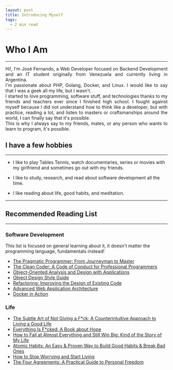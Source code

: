 ```yaml
---
layout: post
title: Introducing Myself
tags:
  - 2 min read
---
```


# Who I Am
---

<div style="text-align: justify">
Hi!, I'm José Fernando, a Web Developer focused on Backend Development and an IT student originally from Venezuela and currently living in Argentina.
<br>
I'm passionate about PHP, Golang, Docker, and Linux. I would like to say that I was a geek all my life, but I wasn't.
<br>
I started to love programming, software stuff, and technologies thanks to my friends and teachers ever since I finished high school. I fought against myself because I did not understand how to think like a developer, but with practice, reading a lot, and listen to masters or craftsmanships around the world, I can finally say that it's possible.
<br>
This is why I always say to my friends, mates, or any person who wants to learn to program, it's possible.
</div>

## I have a few hobbies
---
- I like to play Tables Tennis, watch documentaries, series or movies with my girlfriend and sometimes go out with my friends.

- I like to study, research, and read about software development all the time.

- I like reading about life, good habits, and meditation.

---

## Recommended Reading List
---
### Software Development
This list is focused on general learning about it, it doesn't matter the programming language, fundamentals instead!
- [The Pragmatic Programmer: From Journeyman to Master](https://www.amazon.com/Pragmatic-Programmer-Journeyman-Master/dp/020161622X)
- [The Clean Coder: A Code of Conduct for Professional Programmers](https://www.amazon.com/Clean-Coder-Conduct-Professional-Programmers/dp/0137081073)
- [Object-Oriented Analysis and Design with Applications](https://www.amazon.com/Object-Oriented-Analysis-Design-Applications-3rd/dp/020189551X)
- [Object Design Style Guide](https://www.manning.com/books/object-design-style-guide?a_aid=object-design&a_bid=4e089b42)
- [Refactoring: Improving the Design of Existing Code](https://www.amazon.com/gp/product/0134757599?ie=UTF8&tag=martinfowlerc-20&linkCode=as2&camp=1789&creative=9325&creativeASIN=0134757599)
- [Advanced Web Application Architecture](https://leanpub.com/web-application-architecture/)
- [Docker in Action](https://www.manning.com/books/docker-in-action)

### Life
-  [The Subtle Art of Not Giving a F*ck: A Counterintuitive Approach to Living a Good Life](https://www.amazon.com/Subtle-Art-Not-Giving-Counterintuitive/dp/0062457713)
-  [Everything Is F*cked: A Book about Hope](https://www.amazon.com/Untitled-Mark-Manson/dp/0062888439)
-  [How to Fail at Almost Everything and Still Win Big: Kind of the Story of My Life](https://www.amazon.com/How-Fail-Almost-Everything-Still-ebook/dp/B00COOFBA4)
-  [Atomic Habits: An Easy & Proven Way to Build Good Habits & Break Bad Ones](https://www.amazon.com/Atomic-Habits-Proven-Build-Break/dp/0735211299)
-  [How to Stop Worrying and Start Living](https://www.amazon.com/How-Stop-Worrying-Start-Living/dp/0671733354)
-  [The Four Agreements: A Practical Guide to Personal Freedom](https://www.amazon.com/Four-Agreements-Practical-Personal-Freedom/dp/1878424319)